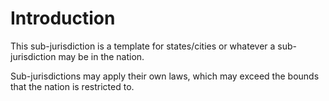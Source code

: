 # Introduction

This sub-jurisdiction is a template for states/cities or whatever a sub-jurisdiction may be in the nation.

Sub-jurisdictions may apply their own laws, which may exceed the bounds that the nation is restricted to.
